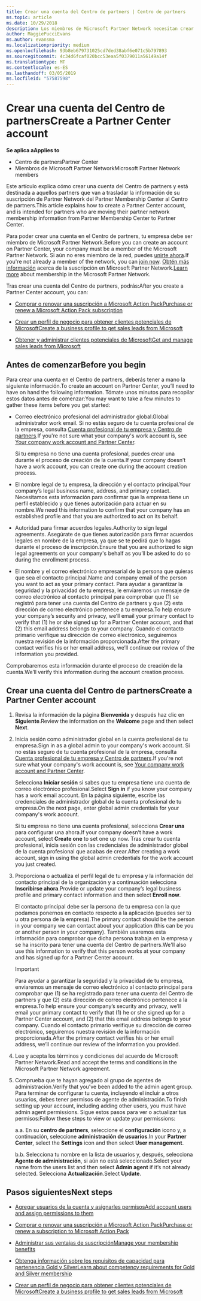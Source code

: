 ```yaml
---
title: Crear una cuenta del Centro de partners | Centro de partners
ms.topic: article
ms.date: 10/29/2018
description: Los miembros de Microsoft Partner Network necesitan crear cuentas del Centro de partners para administrar sus ventajas y competencias de la red y crear un perfil de negocio.
author: MaggiePucciEvans
ms.author: evansma
ms.localizationpriority: medium
ms.openlocfilehash: 93b8eb679731025cd7ded38abf6e071c5b797893
ms.sourcegitcommit: 4c34d6fcaf020bcc53eaa5f0379011a56149a14f
ms.translationtype: MT
ms.contentlocale: es-ES
ms.lasthandoff: 03/05/2019
ms.locfileid: "57587598"
---
```

# <a name="create-a-partner-center-account"></a><span data-ttu-id="ab1d1-103">Crear una cuenta del Centro de partners</span><span class="sxs-lookup"><span data-stu-id="ab1d1-103">Create a Partner Center account</span></span>

<span data-ttu-id="ab1d1-104">**Se aplica a**</span><span class="sxs-lookup"><span data-stu-id="ab1d1-104">**Applies to**</span></span>

-   <span data-ttu-id="ab1d1-105">Centro de partners</span><span class="sxs-lookup"><span data-stu-id="ab1d1-105">Partner Center</span></span>
-   <span data-ttu-id="ab1d1-106">Miembros de Microsoft Partner Network</span><span class="sxs-lookup"><span data-stu-id="ab1d1-106">Microsoft Partner Network members</span></span>


<span data-ttu-id="ab1d1-107">Este artículo explica cómo crear una cuenta del Centro de partners y está destinada a aquellos partners que van a trasladar la información de su suscripción de Partner Network del Partner Membership Center al Centro de partners.</span><span class="sxs-lookup"><span data-stu-id="ab1d1-107">This article explains how to create a Partner Center account, and is intended for partners who are moving their partner network membership information from Partner Membership Center to Partner Center.</span></span> 

<span data-ttu-id="ab1d1-108">Para poder crear una cuenta en el Centro de partners, tu empresa debe ser miembro de Microsoft Partner Network.</span><span class="sxs-lookup"><span data-stu-id="ab1d1-108">Before you can create an account on Partner Center, your company must be a member of the Microsoft Partner Network.</span></span> <span data-ttu-id="ab1d1-109">Si aún no eres miembro de la red, puedes [unirte ahora](https://partners.microsoft.com/PartnerProgram/simplifiedenrollment.aspx).</span><span class="sxs-lookup"><span data-stu-id="ab1d1-109">If you're not already a member of the network, you can [join now](https://partners.microsoft.com/PartnerProgram/simplifiedenrollment.aspx).</span></span>  <span data-ttu-id="ab1d1-110">[Obtén más información](https://partner.microsoft.com/membership) acerca de la suscripción en Microsoft Partner Network.</span><span class="sxs-lookup"><span data-stu-id="ab1d1-110">[Learn more](https://partner.microsoft.com/membership) about membership in the Microsoft Partner Network.</span></span>  

<span data-ttu-id="ab1d1-111">Tras crear una cuenta del Centro de partners, podrás:</span><span class="sxs-lookup"><span data-stu-id="ab1d1-111">After you create a Partner Center account, you can:</span></span>

-   [<span data-ttu-id="ab1d1-112">Comprar o renovar una suscripción a Microsoft Action Pack</span><span class="sxs-lookup"><span data-stu-id="ab1d1-112">Purchase or renew a Microsoft Action Pack subscription</span></span>](mpn-get-action-pack.md)

-   [<span data-ttu-id="ab1d1-113">Crear un perfil de negocio para obtener clientes potenciales de Microsoft</span><span class="sxs-lookup"><span data-stu-id="ab1d1-113">Create a business profile to get sales leads from Microsoft</span></span>](create-a-marketing-profile.md)

-   [<span data-ttu-id="ab1d1-114">Obtener y administrar clientes potenciales de Microsoft</span><span class="sxs-lookup"><span data-stu-id="ab1d1-114">Get and manage sales leads from Microsoft</span></span>](responding-to-referrals.md)

## <a name="before-you-begin"></a><span data-ttu-id="ab1d1-115">Antes de comenzar</span><span class="sxs-lookup"><span data-stu-id="ab1d1-115">Before you begin</span></span>

<span data-ttu-id="ab1d1-116">Para crear una cuenta en el Centro de partners, deberás tener a mano la siguiente información.</span><span class="sxs-lookup"><span data-stu-id="ab1d1-116">To create an account on Partner Center, you’ll need to have on hand the following information.</span></span> <span data-ttu-id="ab1d1-117">Tómate unos minutos para recopilar estos datos antes de comenzar:</span><span class="sxs-lookup"><span data-stu-id="ab1d1-117">You may want to take a few minutes to gather these items before you get started:</span></span>

-   <span data-ttu-id="ab1d1-118">Correo electrónico profesional del administrador global.</span><span class="sxs-lookup"><span data-stu-id="ab1d1-118">Global administrator work email.</span></span> <span data-ttu-id="ab1d1-119">Si no estás seguro de tu cuenta profesional de la empresa, consulta [Cuenta profesional de tu empresa y Centro de partners](azure-active-directory-tenants-and-partner-center.md).</span><span class="sxs-lookup"><span data-stu-id="ab1d1-119">If you're not sure what your company's work account is, see [Your company work account and Partner Center](azure-active-directory-tenants-and-partner-center.md).</span></span>

    <span data-ttu-id="ab1d1-120">Si tu empresa no tiene una cuenta profesional, puedes crear una durante el proceso de creación de la cuenta.</span><span class="sxs-lookup"><span data-stu-id="ab1d1-120">If your company doesn’t have a work account, you can create one during the account creation process.</span></span> 

-   <span data-ttu-id="ab1d1-121">El nombre legal de tu empresa, la dirección y el contacto principal.</span><span class="sxs-lookup"><span data-stu-id="ab1d1-121">Your company’s legal business name, address, and primary contact.</span></span> <span data-ttu-id="ab1d1-122">Necesitamos esta información para confirmar que la empresa tiene un perfil establecido y que tienes autorización para actuar en su nombre.</span><span class="sxs-lookup"><span data-stu-id="ab1d1-122">We need this information to confirm that your company has an established profile and that you are authorized to act on its behalf.</span></span> 

-   <span data-ttu-id="ab1d1-123">Autoridad para firmar acuerdos legales.</span><span class="sxs-lookup"><span data-stu-id="ab1d1-123">Authority to sign legal agreements.</span></span> <span data-ttu-id="ab1d1-124">Asegúrate de que tienes autorización para firmar acuerdos legales en nombre de la empresa, ya que se te pedirá que lo hagas durante el proceso de inscripción.</span><span class="sxs-lookup"><span data-stu-id="ab1d1-124">Ensure that you are authorized to sign legal agreements on your company's behalf as you’ll be asked to do so during the enrollment process.</span></span>

-   <span data-ttu-id="ab1d1-125">El nombre y el correo electrónico empresarial de la persona que quieras que sea el contacto principal.</span><span class="sxs-lookup"><span data-stu-id="ab1d1-125">Name and company email of the person you want to act as your primary contact.</span></span> <span data-ttu-id="ab1d1-126">Para ayudar a garantizar la seguridad y la privacidad de tu empresa, le enviaremos un mensaje de correo electrónico al contacto principal para comprobar que (1) se registró para tener una cuenta del Centro de partners y que (2) esta dirección de correo electrónico pertenece a tu empresa.</span><span class="sxs-lookup"><span data-stu-id="ab1d1-126">To help ensure your company’s security and privacy, we’ll email your primary contact to verify that (1) he or she signed up for a Partner Center account, and that (2) this email address belongs to your company.</span></span> <span data-ttu-id="ab1d1-127">Cuando el contacto primario verifique su dirección de correo electrónico, seguiremos nuestra revisión de la información proporcionada.</span><span class="sxs-lookup"><span data-stu-id="ab1d1-127">After the primary contact verifies his or her email address, we’ll continue our review of the information you provided.</span></span>

<span data-ttu-id="ab1d1-128">Comprobaremos esta información durante el proceso de creación de la cuenta.</span><span class="sxs-lookup"><span data-stu-id="ab1d1-128">We’ll verify this information during the account creation process.</span></span> 
 
## <a name="create-a-partner-center-account"></a><span data-ttu-id="ab1d1-129">Crear una cuenta del Centro de partners</span><span class="sxs-lookup"><span data-stu-id="ab1d1-129">Create a Partner Center account</span></span>

1.  <span data-ttu-id="ab1d1-130">Revisa la información de la página **Bienvenida** y después haz clic en **Siguiente**.</span><span class="sxs-lookup"><span data-stu-id="ab1d1-130">Review the information on the **Welcome** page and then select **Next**.</span></span>

2.  <span data-ttu-id="ab1d1-131">Inicia sesión como administrador global en la cuenta profesional de tu empresa.</span><span class="sxs-lookup"><span data-stu-id="ab1d1-131">Sign in as a global admin to your company's work account.</span></span> <span data-ttu-id="ab1d1-132">Si no estás seguro de tu cuenta profesional de la empresa, consulta [Cuenta profesional de tu empresa y Centro de partners](azure-active-directory-tenants-and-partner-center.md).</span><span class="sxs-lookup"><span data-stu-id="ab1d1-132">If you're not sure what your company's work account is, see [Your company work account and Partner Center](azure-active-directory-tenants-and-partner-center.md).</span></span>

    <span data-ttu-id="ab1d1-133">Selecciona **Iniciar sesión** si sabes que tu empresa tiene una cuenta de correo electrónico profesional.</span><span class="sxs-lookup"><span data-stu-id="ab1d1-133">Select **Sign in** if you know your company has a work email account.</span></span> <span data-ttu-id="ab1d1-134">En la página siguiente, escribe las credenciales de administrador global de la cuenta profesional de tu empresa.</span><span class="sxs-lookup"><span data-stu-id="ab1d1-134">On the next page, enter global admin credentials for your company's work account.</span></span> 

    <span data-ttu-id="ab1d1-135">Si tu empresa no tiene una cuenta profesional, selecciona **Crear una** para configurar una ahora.</span><span class="sxs-lookup"><span data-stu-id="ab1d1-135">If your company doesn’t have a work account, select **Create one** to set one up now.</span></span> <span data-ttu-id="ab1d1-136">Tras crear tu cuenta profesional, inicia sesión con las credenciales de administrador global de la cuenta profesional que acabas de crear.</span><span class="sxs-lookup"><span data-stu-id="ab1d1-136">After creating a work account, sign in using the global admin credentials for the work account you just created.</span></span>

3.  <span data-ttu-id="ab1d1-137">Proporciona o actualiza el perfil legal de tu empresa y la información del contacto principal de la organización y a continuación selecciona **Inscribirse ahora**.</span><span class="sxs-lookup"><span data-stu-id="ab1d1-137">Provide or update your company’s legal business profile and primary contact information and then select **Enroll now**.</span></span> 

    <span data-ttu-id="ab1d1-138">El contacto principal debe ser la persona de tu empresa con la que podamos ponernos en contacto respecto a la aplicación (puedes ser tú u otra persona de la empresa).</span><span class="sxs-lookup"><span data-stu-id="ab1d1-138">The primary contact should be the person in your company we can contact about your application (this can be you or another person in your company).</span></span> <span data-ttu-id="ab1d1-139">También usaremos esta información para comprobar que dicha persona trabaja en la empresa y se ha inscrito para tener una cuenta del Centro de partners.</span><span class="sxs-lookup"><span data-stu-id="ab1d1-139">We'll also use this information to verify that this person works at your company and has signed up for a Partner Center account.</span></span>

    > [!IMPORTANT]  
    > <span data-ttu-id="ab1d1-140">Para ayudar a garantizar la seguridad y la privacidad de tu empresa, enviaremos un mensaje de correo electrónico al contacto principal para comprobar que (1) se ha registrado para tener una cuenta del Centro de partners y que (2) esta dirección de correo electrónico pertenece a la empresa.</span><span class="sxs-lookup"><span data-stu-id="ab1d1-140">To help ensure your company’s security and privacy, we’ll email your primary contact to verify that (1) he or she signed up for a Partner Center account, and (2) that this email address belongs to your company.</span></span> <span data-ttu-id="ab1d1-141">Cuando el contacto primario verifique su dirección de correo electrónico, seguiremos nuestra revisión de la información proporcionada.</span><span class="sxs-lookup"><span data-stu-id="ab1d1-141">After the primary contact verifies his or her email address, we’ll continue our review of the information you provided.</span></span>

4.  <span data-ttu-id="ab1d1-142">Lee y acepta los términos y condiciones del acuerdo de Microsoft Partner Network.</span><span class="sxs-lookup"><span data-stu-id="ab1d1-142">Read and accept the terms and conditions in the Microsoft Partner Network agreement.</span></span> 

5.  <span data-ttu-id="ab1d1-143">Comprueba que te hayan agregado al grupo de agentes de administración.</span><span class="sxs-lookup"><span data-stu-id="ab1d1-143">Verify that you’ve been added to the admin agent group.</span></span> <span data-ttu-id="ab1d1-144">Para terminar de configurar tu cuenta, incluyendo el incluir a otros usuarios, debes tener permisos de agente de administración.</span><span class="sxs-lookup"><span data-stu-id="ab1d1-144">To finish setting up your account, including adding other users, you must have admin agent permissions.</span></span> <span data-ttu-id="ab1d1-145">Sigue estos pasos para ver o actualizar tus permisos:</span><span class="sxs-lookup"><span data-stu-id="ab1d1-145">Follow these steps to view or update your permissions:</span></span>

    <span data-ttu-id="ab1d1-146">a.</span><span class="sxs-lookup"><span data-stu-id="ab1d1-146">a.</span></span> <span data-ttu-id="ab1d1-147">En su **centro de partners**, seleccione el **configuración** icono y, a continuación, seleccione **administración de usuarios**.</span><span class="sxs-lookup"><span data-stu-id="ab1d1-147">In your **Partner Center**, select the **Settings** icon and then select **User management**.</span></span>  

    <span data-ttu-id="ab1d1-148">b.</span><span class="sxs-lookup"><span data-stu-id="ab1d1-148">b.</span></span> <span data-ttu-id="ab1d1-149">Selecciona tu nombre en la lista de usuarios y, después, selecciona **Agente de administración**, si aún no está seleccionado.</span><span class="sxs-lookup"><span data-stu-id="ab1d1-149">Select your name from the users list and then select **Admin agent** if it’s not already selected.</span></span> <span data-ttu-id="ab1d1-150">Selecciona **Actualización**.</span><span class="sxs-lookup"><span data-stu-id="ab1d1-150">Select **Update**.</span></span>  

## <a name="next-steps"></a><span data-ttu-id="ab1d1-151">Pasos siguientes</span><span class="sxs-lookup"><span data-stu-id="ab1d1-151">Next steps</span></span>

-   [<span data-ttu-id="ab1d1-152">Agregar usuarios de la cuenta y asignarles permisos</span><span class="sxs-lookup"><span data-stu-id="ab1d1-152">Add account users and assign permissions to them</span></span>](create-user-accounts-and-set-permissions.md)

-   [<span data-ttu-id="ab1d1-153">Comprar o renovar una suscripción a Microsoft Action Pack</span><span class="sxs-lookup"><span data-stu-id="ab1d1-153">Purchase or renew a subscription to Microsoft Action Pack</span></span>](mpn-get-action-pack.md)

-   [<span data-ttu-id="ab1d1-154">Administrar sus ventajas de suscripción</span><span class="sxs-lookup"><span data-stu-id="ab1d1-154">Manage your membership benefits</span></span>](manage-your-partner-network-benefits.md)

-   [<span data-ttu-id="ab1d1-155">Obtenga información sobre los requisitos de capacidad para pertenencia Gold y Silver</span><span class="sxs-lookup"><span data-stu-id="ab1d1-155">Learn about competency requirements for Gold and Silver membership</span></span>](https://partner.microsoft.com/membership/competencies)

-   [<span data-ttu-id="ab1d1-156">Crear un perfil de negocio para obtener clientes potenciales de Microsoft</span><span class="sxs-lookup"><span data-stu-id="ab1d1-156">Create a business profile to get sales leads from Microsoft</span></span>](create-a-marketing-profile.md)